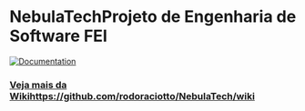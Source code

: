 # NebulaTechProjeto de Engenharia de Software FEI


[![Documentation](https://img.shields.io/badge/Read-Documentation-1abc9c.svg)](https://github.com/rodoraciotto/NebulaTech/wiki) 
### [Veja mais da Wiki]()https://github.com/rodoraciotto/NebulaTech/wiki

